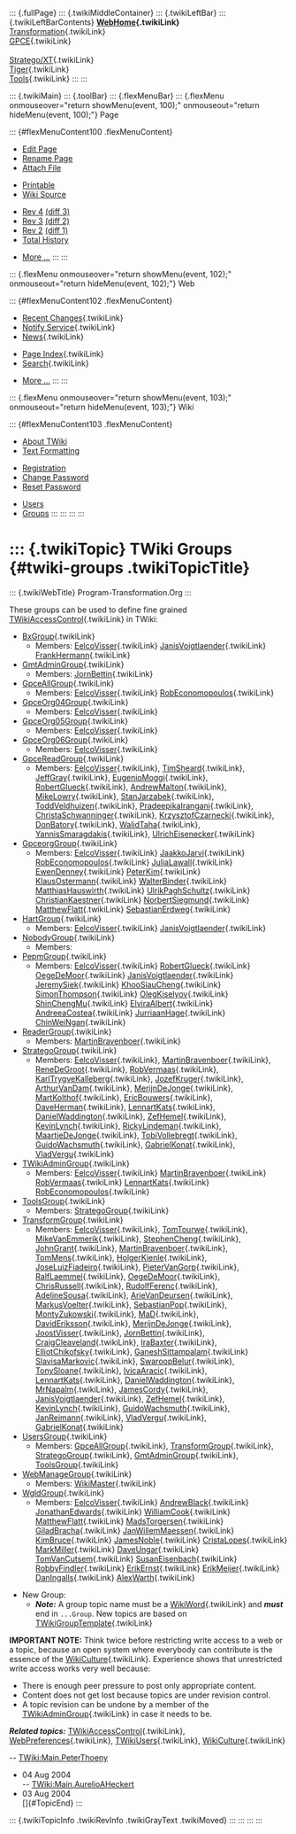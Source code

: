 ::: {.fullPage}
::: {.twikiMiddleContainer}
::: {.twikiLeftBar}
::: {.twikiLeftBarContents}
**[WebHome](WebHome){.twikiLink}**\
[Transformation](../Transform/WebHome){.twikiLink}\
[GPCE](../Gpce/WebHome){.twikiLink}\
\
[Stratego/XT](../Stratego/WebHome){.twikiLink}\
[Tiger](../Tiger/WebHome){.twikiLink}\
[Tools](../Tools/WebHome){.twikiLink}
:::
:::

::: {.twikiMain}
::: {.toolBar}
::: {.flexMenuBar}
::: {.flexMenu onmouseover="return showMenu(event, 100);" onmouseout="return hideMenu(event, 100);"}
Page

::: {#flexMenuContent100 .flexMenuContent}
-   [Edit
    Page](http://www.program-transformation.org/edit/Main/TWikiGroups?t=1536826136)
-   [Rename
    Page](http://www.program-transformation.org/rename/Main/TWikiGroups)
-   [Attach
    File](http://www.program-transformation.org/attach/Main/TWikiGroups)

<!-- -->

-   [Printable](http://www.program-transformation.org/view/Main/TWikiGroups?skin=print.pattern)
-   [Wiki
    Source](http://www.program-transformation.org/view/Main/TWikiGroups?skin=text&raw=on&contenttype=text/plain)

<!-- -->

-   [Rev
    4](http://www.program-transformation.org/view/Main/TWikiGroups?rev=1.4)
    [(diff 3)](http://www.program-transformation.org/rdiff/Main/TWikiGroups?rev1=1.4&rev2=1.3)
-   [Rev
    3](http://www.program-transformation.org/view/Main/TWikiGroups?rev=1.3)
    [(diff 2)](http://www.program-transformation.org/rdiff/Main/TWikiGroups?rev1=1.3&rev2=1.2)
-   [Rev
    2](http://www.program-transformation.org/view/Main/TWikiGroups?rev=1.2)
    [(diff 1)](http://www.program-transformation.org/rdiff/Main/TWikiGroups?rev1=1.2&rev2=1.1)
-   [Total
    History](http://www.program-transformation.org/rdiff/Main/TWikiGroups)

<!-- -->

-   [More
    \...](http://www.program-transformation.org/oops/Main/TWikiGroups?template=oopsmore&param1=1.4&param2=1.4)
:::
:::

::: {.flexMenu onmouseover="return showMenu(event, 102);" onmouseout="return hideMenu(event, 102);"}
Web

::: {#flexMenuContent102 .flexMenuContent}
-   [Recent Changes](WebChanges){.twikiLink}
-   [Notify Service](WebNotify){.twikiLink}
-   [News](WebNews){.twikiLink}

<!-- -->

-   [Page Index](WebIndex){.twikiLink}
-   [Search](WebSearch){.twikiLink}

<!-- -->

-   [More
    \...](http://www.program-transformation.org/oops/Main/TWikiGroups?template=oopsmore&param1=1.4&param2=1.4)
:::
:::

::: {.flexMenu onmouseover="return showMenu(event, 103);" onmouseout="return hideMenu(event, 103);"}
Wiki

::: {#flexMenuContent103 .flexMenuContent}
-   [About
    TWiki](http://www.program-transformation.org/view/TWiki/WebHome)
-   [Text
    Formatting](http://www.program-transformation.org/view/TWiki/TextFormattingRules)

<!-- -->

-   [Registration](http://www.program-transformation.org/view/TWiki/TWikiRegistration)
-   [Change
    Password](http://www.program-transformation.org/view/TWiki/ChangePassword)
-   [Reset
    Password](http://www.program-transformation.org/view/TWiki/ResetPassword)

<!-- -->

-   [Users](http://www.program-transformation.org/view/Main/TWikiUsers)
-   [Groups](http://www.program-transformation.org/view/Main/TWikiGroups)
:::
:::
:::
:::

::: {.twikiTopic}
TWiki Groups {#twiki-groups .twikiTopicTitle}
============

::: {.twikiWebTitle}
Program-Transformation.Org
:::

These groups can be used to define fine grained
[TWikiAccessControl](../TWiki/TWikiAccessControl){.twikiLink} in TWiki:

-   [BxGroup](BxGroup){.twikiLink}
    -   Members: [EelcoVisser](EelcoVisser){.twikiLink}
        [JanisVoigtlaender](JanisVoigtlaender){.twikiLink}
        [FrankHermann](FrankHermann){.twikiLink}
-   [GmtAdminGroup](GmtAdminGroup){.twikiLink}
    -   Members: [JornBettin](JornBettin){.twikiLink}
-   [GpceAllGroup](GpceAllGroup){.twikiLink}
    -   Members: [EelcoVisser](EelcoVisser){.twikiLink}
        [RobEconomopoulos](RobEconomopoulos){.twikiLink}
-   [GpceOrg04Group](GpceOrg04Group){.twikiLink}
    -   Members: [EelcoVisser](EelcoVisser){.twikiLink}
-   [GpceOrg05Group](GpceOrg05Group){.twikiLink}
    -   Members: [EelcoVisser](EelcoVisser){.twikiLink}
-   [GpceOrg06Group](GpceOrg06Group){.twikiLink}
    -   Members: [EelcoVisser](EelcoVisser){.twikiLink}
-   [GpceReadGroup](GpceReadGroup){.twikiLink}
    -   Members: [EelcoVisser](EelcoVisser){.twikiLink},
        [TimSheard](TimSheard){.twikiLink},
        [JeffGray](JeffGray){.twikiLink},
        [EugenioMoggi](EugenioMoggi){.twikiLink},
        [RobertGlueck](RobertGlueck){.twikiLink},
        [AndrewMalton](AndrewMalton){.twikiLink},
        [MikeLowry](MikeLowry){.twikiLink},
        [StanJarzabek](StanJarzabek){.twikiLink},
        [ToddVeldhuizen](ToddVeldhuizen){.twikiLink},
        [PradeepikaIrangani](PradeepikaIrangani){.twikiLink},
        [ChristaSchwanninger](ChristaSchwanninger){.twikiLink},
        [KrzysztofCzarnecki](KrzysztofCzarnecki){.twikiLink},
        [DonBatory](DonBatory){.twikiLink},
        [WalidTaha](WalidTaha){.twikiLink},
        [YannisSmaragdakis](YannisSmaragdakis){.twikiLink},
        [UlrichEisenecker](UlrichEisenecker){.twikiLink}
-   [GpceorgGroup](GpceorgGroup){.twikiLink}
    -   Members: [EelcoVisser](EelcoVisser){.twikiLink}
        [JaakkoJarvi](JaakkoJarvi){.twikiLink}
        [RobEconomopoulos](RobEconomopoulos){.twikiLink}
        [JuliaLawall](JuliaLawall){.twikiLink}
        [EwenDenney](EwenDenney){.twikiLink}
        [PeterKim](PeterKim){.twikiLink}
        [KlausOstermann](KlausOstermann){.twikiLink}
        [WalterBinder](WalterBinder){.twikiLink}
        [MatthiasHauswirth](MatthiasHauswirth){.twikiLink}
        [UlrikPaghSchultz](UlrikPaghSchultz){.twikiLink}
        [ChristianKaestner](ChristianKaestner){.twikiLink}
        [NorbertSiegmund](NorbertSiegmund){.twikiLink}
        [MatthewFlatt](MatthewFlatt){.twikiLink}
        [SebastianErdweg](SebastianErdweg){.twikiLink}
-   [HartGroup](HartGroup){.twikiLink}
    -   Members: [EelcoVisser](EelcoVisser){.twikiLink}
        [JanisVoigtlaender](JanisVoigtlaender){.twikiLink}
-   [NobodyGroup](NobodyGroup){.twikiLink}
    -   Members:
-   [PepmGroup](PepmGroup){.twikiLink}
    -   Members: [EelcoVisser](EelcoVisser){.twikiLink}
        [RobertGlueck](RobertGlueck){.twikiLink}
        [OegeDeMoor](OegeDeMoor){.twikiLink}
        [JanisVoigtlaender](JanisVoigtlaender){.twikiLink}
        [JeremySiek](JeremySiek){.twikiLink}
        [KhooSiauCheng](KhooSiauCheng){.twikiLink}
        [SimonThompson](SimonThompson){.twikiLink}
        [OlegKiselyov](OlegKiselyov){.twikiLink}
        [ShinChengMu](ShinChengMu){.twikiLink}
        [ElviraAlbert](ElviraAlbert){.twikiLink}
        [AndreeaCostea](AndreeaCostea){.twikiLink}
        [JurriaanHage](JurriaanHage){.twikiLink}
        [ChinWeiNgan](ChinWeiNgan){.twikiLink}
-   [ReaderGroup](ReaderGroup){.twikiLink}
    -   Members: [MartinBravenboer](MartinBravenboer){.twikiLink}
-   [StrategoGroup](StrategoGroup){.twikiLink}
    -   Members: [EelcoVisser](EelcoVisser){.twikiLink},
        [MartinBravenboer](MartinBravenboer){.twikiLink},
        [ReneDeGroot](ReneDeGroot){.twikiLink},
        [RobVermaas](RobVermaas){.twikiLink},
        [KarlTrygveKalleberg](KarlTrygveKalleberg){.twikiLink},
        [JozefKruger](JozefKruger){.twikiLink},
        [ArthurVanDam](ArthurVanDam){.twikiLink},
        [MerijnDeJonge](MerijnDeJonge){.twikiLink},
        [MartKolthof](MartKolthof){.twikiLink},
        [EricBouwers](EricBouwers){.twikiLink},
        [DaveHerman](DaveHerman){.twikiLink},
        [LennartKats](LennartKats){.twikiLink},
        [DanielWaddington](DanielWaddington){.twikiLink},
        [ZefHemel](ZefHemel){.twikiLink},
        [KevinLynch](KevinLynch){.twikiLink},
        [RickyLindeman](RickyLindeman){.twikiLink},
        [MaartjeDeJonge](MaartjeDeJonge){.twikiLink},
        [TobiVollebregt](TobiVollebregt){.twikiLink},
        [GuidoWachsmuth](GuidoWachsmuth){.twikiLink},
        [GabrielKonat](GabrielKonat){.twikiLink},
        [VladVergu](VladVergu){.twikiLink}
-   [TWikiAdminGroup](TWikiAdminGroup){.twikiLink}
    -   Members: [EelcoVisser](EelcoVisser){.twikiLink}
        [MartinBravenboer](MartinBravenboer){.twikiLink}
        [RobVermaas](RobVermaas){.twikiLink}
        [LennartKats](LennartKats){.twikiLink}
        [RobEconomopoulos](RobEconomopoulos){.twikiLink}
-   [ToolsGroup](ToolsGroup){.twikiLink}
    -   Members: [StrategoGroup](StrategoGroup){.twikiLink}
-   [TransformGroup](TransformGroup){.twikiLink}
    -   Members: [EelcoVisser](EelcoVisser){.twikiLink},
        [TomTourwe](TomTourwe){.twikiLink},
        [MikeVanEmmerik](MikeVanEmmerik){.twikiLink},
        [StephenCheng](StephenCheng){.twikiLink},
        [JohnGrant](JohnGrant){.twikiLink},
        [MartinBravenboer](MartinBravenboer){.twikiLink},
        [TomMens](TomMens){.twikiLink},
        [HolgerKienle](HolgerKienle){.twikiLink},
        [JoseLuizFiadeiro](JoseLuizFiadeiro){.twikiLink},
        [PieterVanGorp](PieterVanGorp){.twikiLink},
        [RalfLaemmel](RalfLaemmel){.twikiLink},
        [OegeDeMoor](OegeDeMoor){.twikiLink},
        [ChrisRussell](ChrisRussell){.twikiLink},
        [RudolfFerenc](RudolfFerenc){.twikiLink},
        [AdelineSousa](AdelineSousa){.twikiLink},
        [ArieVanDeursen](ArieVanDeursen){.twikiLink},
        [MarkusVoelter](MarkusVoelter){.twikiLink},
        [SebastianPop](SebastianPop){.twikiLink},
        [MontyZukowski](MontyZukowski){.twikiLink},
        [MaD](MaD){.twikiLink},
        [DavidEriksson](DavidEriksson){.twikiLink},
        [MerijnDeJonge](MerijnDeJonge){.twikiLink},
        [JoostVisser](JoostVisser){.twikiLink},
        [JornBettin](JornBettin){.twikiLink},
        [CraigCleaveland](CraigCleaveland){.twikiLink},
        [IraBaxter](IraBaxter){.twikiLink},
        [ElliotChikofsky](ElliotChikofsky){.twikiLink},
        [GaneshSittampalam](GaneshSittampalam){.twikiLink}
        [SlavisaMarkovic](SlavisaMarkovic){.twikiLink},
        [SwaroopBelur](SwaroopBelur){.twikiLink},
        [TonySloane](TonySloane){.twikiLink},
        [IvicaAracic](IvicaAracic){.twikiLink},
        [LennartKats](LennartKats){.twikiLink},
        [DanielWaddington](DanielWaddington){.twikiLink},
        [MrNapalm](MrNapalm){.twikiLink},
        [JamesCordy](JamesCordy){.twikiLink},
        [JanisVoigtlaender](JanisVoigtlaender){.twikiLink},
        [ZefHemel](ZefHemel){.twikiLink},
        [KevinLynch](KevinLynch){.twikiLink},
        [GuidoWachsmuth](GuidoWachsmuth){.twikiLink},
        [JanReimann](JanReimann){.twikiLink},
        [VladVergu](VladVergu){.twikiLink},
        [GabrielKonat](GabrielKonat){.twikiLink}
-   [UsersGroup](UsersGroup){.twikiLink}
    -   Members: [GpceAllGroup](GpceAllGroup){.twikiLink},
        [TransformGroup](TransformGroup){.twikiLink},
        [StrategoGroup](StrategoGroup){.twikiLink},
        [GmtAdminGroup](GmtAdminGroup){.twikiLink},
        [ToolsGroup](ToolsGroup){.twikiLink}
-   [WebManageGroup](WebManageGroup){.twikiLink}
    -   Members: [WikiMaster](WikiMaster){.twikiLink}
-   [WgldGroup](WgldGroup){.twikiLink}
    -   Members: [EelcoVisser](EelcoVisser){.twikiLink}
        [AndrewBlack](AndrewBlack){.twikiLink}
        [JonathanEdwards](JonathanEdwards){.twikiLink}
        [WilliamCook](WilliamCook){.twikiLink}
        [MatthewFlatt](MatthewFlatt){.twikiLink}
        [MadsTorgersen](MadsTorgersen){.twikiLink}
        [GiladBracha](GiladBracha){.twikiLink}
        [JanWillemMaessen](JanWillemMaessen){.twikiLink}
        [KimBruce](KimBruce){.twikiLink}
        [JamesNoble](JamesNoble){.twikiLink}
        [CristaLopes](CristaLopes){.twikiLink}
        [MarkMiller](MarkMiller){.twikiLink}
        [DaveUngar](DaveUngar){.twikiLink}
        [TomVanCutsem](TomVanCutsem){.twikiLink}
        [SusanEisenbach](SusanEisenbach){.twikiLink}
        [RobbyFindler](RobbyFindler){.twikiLink}
        [ErikErnst](ErikErnst){.twikiLink}
        [ErikMeijer](ErikMeijer){.twikiLink}
        [DanIngalls](DanIngalls){.twikiLink}
        [AlexWarth](AlexWarth){.twikiLink}

<!-- -->

-   New Group:
    -   ***Note:*** A group topic name must be a
        [WikiWord](../TWiki/WikiWord){.twikiLink} and ***must*** end in
        `...Group`. New topics are based on
        [TWikiGroupTemplate](TWikiGroupTemplate){.twikiLink}

**IMPORTANT NOTE:** Think twice before restricting write access to a web
or a topic, because an open system where everybody can contribute is the
essence of the [WikiCulture](../TWiki/WikiCulture){.twikiLink}.
Experience shows that unrestricted write access works very well because:

-   There is enough peer pressure to post only appropriate content.
-   Content does not get lost because topics are under revision control.
-   A topic revision can be undone by a member of the
    [TWikiAdminGroup](TWikiAdminGroup){.twikiLink} in case it needs to
    be.

***Related topics:***
[TWikiAccessControl](../TWiki/TWikiAccessControl){.twikiLink},
[WebPreferences](WebPreferences){.twikiLink},
[TWikiUsers](TWikiUsers){.twikiLink},
[WikiCulture](../TWiki/WikiCulture){.twikiLink}

\--
[TWiki:Main.PeterThoeny](http://twiki.org/cgi-bin/view/Main.PeterThoeny "'Main.PeterThoeny' on TWiki.org")
- 04 Aug 2004\
\--
[TWiki:Main.AurelioAHeckert](http://twiki.org/cgi-bin/view/Main.AurelioAHeckert "'Main.AurelioAHeckert' on TWiki.org")
- 03 Aug 2004\
[]{#TopicEnd}
:::

::: {.twikiTopicInfo .twikiRevInfo .twikiGrayText .twikiMoved}
:::
:::
:::
:::
